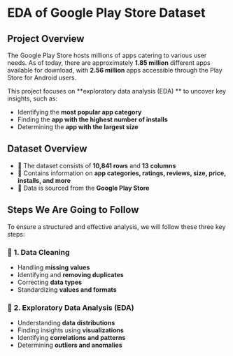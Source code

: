 # **EDA of Google Play Store Dataset**

## **Project Overview**
The Google Play Store hosts millions of apps catering to various user needs. As of today, there are approximately **1.85 million** different apps available for download, with **2.56 million** apps accessible through the Play Store for Android users.

This project focuses on **exploratory data analysis (EDA) ** to uncover key insights, such as:
-  Identifying the **most popular app category**  
-  Finding the **app with the highest number of installs**  
-  Determining the **app with the largest size**  

## **Dataset Overview**
- 📌 The dataset consists of **10,841 rows** and **13 columns**  
- 📌 Contains information on **app categories, ratings, reviews, size, price, installs, and more**  
- 📌 Data is sourced from the **Google Play Store**  

## **Steps We Are Going to Follow**
To ensure a structured and effective analysis, we will follow these three key steps:

### 📌 **1. Data Cleaning**
   - Handling **missing values**  
   - Identifying and **removing duplicates**  
   - Correcting **data types**  
   - Standardizing **values and formats**  

### 📌 **2. Exploratory Data Analysis (EDA)**
   - Understanding **data distributions**  
   - Finding insights using **visualizations**  
   - Identifying **correlations and patterns**  
   - Determining **outliers and anomalies**  
